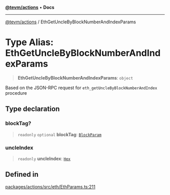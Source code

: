 [**@tevm/actions**](../README.md) • **Docs**

***

[@tevm/actions](../globals.md) / EthGetUncleByBlockNumberAndIndexParams

# Type Alias: EthGetUncleByBlockNumberAndIndexParams

> **EthGetUncleByBlockNumberAndIndexParams**: `object`

Based on the JSON-RPC request for `eth_getUncleByBlockNumberAndIndex` procedure

## Type declaration

### blockTag?

> `readonly` `optional` **blockTag**: [`BlockParam`](BlockParam.md)

### uncleIndex

> `readonly` **uncleIndex**: [`Hex`](Hex.md)

## Defined in

[packages/actions/src/eth/EthParams.ts:211](https://github.com/qbzzt/tevm-monorepo/blob/main/packages/actions/src/eth/EthParams.ts#L211)
